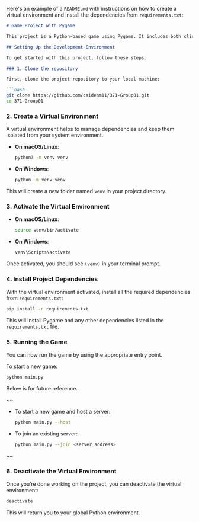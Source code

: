 Here's an example of a `README.md` with instructions on how to create a virtual environment and install the dependencies from `requirements.txt`:

```markdown
# Game Project with Pygame

This project is a Python-based game using Pygame. It includes both client-server functionality, allowing you to either host a game or join an existing server.

## Setting Up the Development Environment

To get started with this project, follow these steps:

### 1. Clone the repository

First, clone the project repository to your local machine:

```bash
git clone https://github.com/caidenm11/371-Group01.git
cd 371-Group01
```

### 2. Create a Virtual Environment

A virtual environment helps to manage dependencies and keep them isolated from your system environment.

- **On macOS/Linux**:
  ```bash
  python3 -m venv venv
  ```

- **On Windows**:
  ```bash
  python -m venv venv
  ```

This will create a new folder named `venv` in your project directory.

### 3. Activate the Virtual Environment

- **On macOS/Linux**:
  ```bash
  source venv/bin/activate
  ```

- **On Windows**:
  ```bash
  venv\Scripts\activate
  ```

Once activated, you should see `(venv)` in your terminal prompt.

### 4. Install Project Dependencies

With the virtual environment activated, install all the required dependencies from `requirements.txt`:

```bash
pip install -r requirements.txt
```

This will install Pygame and any other dependencies listed in the `requirements.txt` file.

### 5. Running the Game

You can now run the game by using the appropriate entry point.

To start a new game:
  ```bash
  python main.py
  ```

Below is for future reference.

~~
- To start a new game and host a server:
  ```bash
  python main.py --host
  ```

- To join an existing server:
  ```bash
  python main.py --join <server_address>
  ```
~~

### 6. Deactivate the Virtual Environment

Once you’re done working on the project, you can deactivate the virtual environment:

```bash
deactivate
```

This will return you to your global Python environment.
